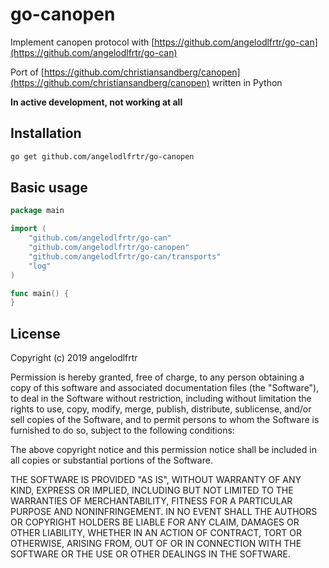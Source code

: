 # go-canopen

Implement canopen protocol with [https://github.com/angelodlfrtr/go-can](https://github.com/angelodlfrtr/go-can)

Port of [https://github.com/christiansandberg/canopen](https://github.com/christiansandberg/canopen) written in Python

**In active development, not working at all**

## Installation

```bash
go get github.com/angelodlfrtr/go-canopen
```

## Basic usage

```go
package main

import (
	"github.com/angelodlfrtr/go-can"
	"github.com/angelodlfrtr/go-canopen"
	"github.com/angelodlfrtr/go-can/transports"
	"log"
)

func main() {
}
```

## License

Copyright (c) 2019 angelodlfrtr

Permission is hereby granted, free of charge, to any person obtaining a copy of this software and associated documentation files (the "Software"), to deal in the Software without restriction, including without limitation the rights to use, copy, modify, merge, publish, distribute, sublicense, and/or sell copies of the Software, and to permit persons to whom the Software is furnished to do so, subject to the following conditions:

The above copyright notice and this permission notice shall be included in all copies or substantial portions of the Software.

THE SOFTWARE IS PROVIDED "AS IS", WITHOUT WARRANTY OF ANY KIND, EXPRESS OR IMPLIED, INCLUDING BUT NOT LIMITED TO THE WARRANTIES OF MERCHANTABILITY, FITNESS FOR A PARTICULAR PURPOSE AND NONINFRINGEMENT. IN NO EVENT SHALL THE AUTHORS OR COPYRIGHT HOLDERS BE LIABLE FOR ANY CLAIM, DAMAGES OR OTHER LIABILITY, WHETHER IN AN ACTION OF CONTRACT, TORT OR OTHERWISE, ARISING FROM, OUT OF OR IN CONNECTION WITH THE SOFTWARE OR THE USE OR OTHER DEALINGS IN THE SOFTWARE.